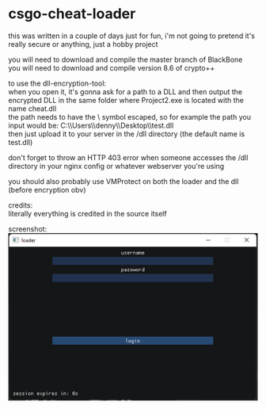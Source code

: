 # csgo-cheat-loader

this was written in a couple of days just for fun, i'm not going to pretend it's really secure or anything, just a hobby project <br/>

you will need to download and compile the master branch of BlackBone <br/>
you will need to download and compile version 8.6 of crypto++ <br/>

to use the dll-encryption-tool: <br/>
when you open it, it's gonna ask for a path to a DLL and then output the encrypted DLL in the same folder where Project2.exe is located with the name cheat.dll <br/>
the path needs to have the \ symbol escaped, so for example the path you input would be: C:\\\\Users\\\\denny\\\\Desktop\\\\test.dll <br/>
then just upload it to your server in the /dll directory (the default name is test.dll) <br/>

don't forget to throw an HTTP 403 error when someone accesses the /dll directory in your nginx config or whatever webserver you're using <br/>

you should also probably use VMProtect on both the loader and the dll (before encryption obv) <br/>

credits: <br/>
literally everything is credited in the source itself

screenshot: <br/>
![screenshot](screenshot.png)
